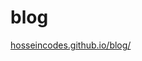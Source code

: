 # blog

<a target="_blank" href="https://hosseincodes.github.io/blog/">hosseincodes.github.io/blog/</a>